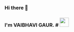 ### Hi there 👋
### I'm VAIBHAVI GAUR. # <img src="https://user-images.githubusercontent.com/48331678/98282820-d187ae00-1faf-11eb-9d3b-605ad3c25119.gif" width="30px">
<!--

Here are some ideas to get you started:

- 🔭 I’m currently working on ...
- 🌱 I’m currently learning ...
- 👯 I’m looking to collaborate on ...
- 🤔 I’m looking for help with ...
- 💬 Ask me about ...
- 📫 How to reach me: ...
- 😄 Pronouns: ...
- ⚡ Fun fact: ...
-->


